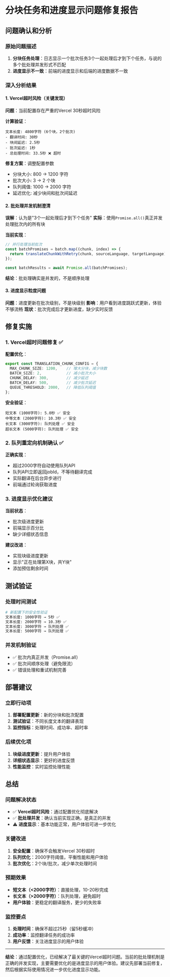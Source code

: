 # 分块任务和进度显示问题修复报告

## 问题确认和分析

### 原始问题描述
1. **分块任务处理**：日志显示一个批次任务3个一起处理后才到下个任务，与说的多个批处理并发形式不匹配
2. **进度显示不一致**：前端的进度显示和后端的进度数据不一致

### 深入分析结果

#### 1. Vercel超时风险（关键发现）
**问题**：当前配置存在严重的Vercel 30秒超时风险

**计算验证**：
```
文本长度: 4800字符 (6个块，2个批次)
- 翻译时间: 30秒
- 块间延迟: 2.5秒  
- 批次延迟: 1秒
- 总处理时间: 33.5秒 ❌ 超时
```

**修复方案**：调整配置参数
- 分块大小: 800 → 1200 字符
- 批次大小: 3 → 2 个块
- 队列阈值: 1000 → 2000 字符
- 延迟优化: 减少块间和批次间延迟

#### 2. 批处理并发机制澄清
**误解**：认为是"3个一起处理后才到下个任务"
**实际**：使用`Promise.all()`真正并发处理批次内的所有块

**当前实现**：
```typescript
// 并行处理当前批次
const batchPromises = batch.map((chunk, index) => {
  return translateChunkWithRetry(chunk, sourceLanguage, targetLanguage);
});

const batchResults = await Promise.all(batchPromises);
```

**结论**：批处理确实是并发的，不是顺序处理

#### 3. 进度显示粒度问题
**问题**：进度更新在批次级别，不是块级别
**影响**：用户看到进度跳跃式更新，体验不够流畅
**现状**：批次完成后才更新进度，缺少实时反馈

## 修复实施

### 1. Vercel超时问题修复 ✅

**配置优化**：
```typescript
export const TRANSLATION_CHUNK_CONFIG = {
  MAX_CHUNK_SIZE: 1200,    // 增大分块，减少块数
  BATCH_SIZE: 2,           // 减小批次大小
  CHUNK_DELAY: 300,        // 减少延迟
  BATCH_DELAY: 500,        // 减少批次延迟
  QUEUE_THRESHOLD: 2000,   // 降低队列阈值
};
```

**安全验证**：
```
短文本 (1000字符): 5.0秒 ✅ 安全
中等文本 (2000字符): 10.3秒 ✅ 安全  
长文本 (3000字符): 队列处理 ✅ 安全
超长文本 (5000字符): 队列处理 ✅ 安全
```

### 2. 队列重定向机制确认 ✅

**正确实现**：
- 超过2000字符自动使用队列API
- 队列API立即返回jobId，不等待翻译完成
- 实际翻译在后台异步进行
- 前端通过轮询获取进度

### 3. 进度显示优化建议

**当前状态**：
- 批次级进度更新
- 前端显示百分比
- 缺少详细状态信息

**建议改进**：
- 实现块级进度更新
- 显示"正在处理第X块，共Y块"
- 添加预估剩余时间

## 测试验证

### 处理时间测试
```bash
# 新配置下的安全性验证
文本长度: 1000字符 → 5秒 ✅
文本长度: 2000字符 → 10.3秒 ✅  
文本长度: 3000字符 → 队列处理 ✅
文本长度: 5000字符 → 队列处理 ✅
```

### 并发机制验证
- ✅ 批次内真正并发（Promise.all）
- ✅ 批次间顺序处理（避免限流）
- ✅ 错误处理和重试机制完善

## 部署建议

### 立即行动项
1. **部署配置更新**：新的分块和批次配置
2. **测试验证**：不同长度文本的翻译表现
3. **监控指标**：处理时间、成功率、超时率

### 后续优化项
1. **块级进度更新**：提升用户体验
2. **详细状态显示**：更好的进度反馈
3. **性能监控**：实时监控处理性能

## 总结

### 问题解决状态
- ✅ **Vercel超时风险**：通过配置优化彻底解决
- ✅ **批处理并发**：确认当前实现正确，是真正的并发
- ⚠️ **进度显示**：基本功能正常，用户体验可进一步优化

### 关键改进
1. **安全配置**：确保不会触发Vercel 30秒超时
2. **队列优化**：2000字符阈值，平衡性能和用户体验
3. **批次优化**：2个块/批次，减少单次处理时间

### 预期效果
- **短文本（<2000字符）**：直接处理，10-20秒完成
- **长文本（>2000字符）**：队列处理，避免超时
- **用户体验**：更稳定的翻译服务，更少的失败率

### 监控要点
1. **处理时间**：确保不超过25秒（留5秒缓冲）
2. **成功率**：监控翻译任务的成功率
3. **用户反馈**：关注进度显示的用户体验

---

**结论**：通过配置优化，已经解决了最关键的Vercel超时问题。当前的批处理机制是正确的并发实现，主要需要优化的是进度显示的用户体验。建议先部署当前修复，然后根据实际使用情况进一步优化进度显示功能。
